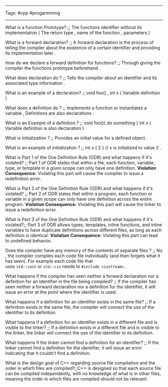 ___
Tags: #cpp #progarmming 
___
What is a function Prototype? ;; The functions identifier without its implementation ( The return type , name of the function , parameters ) 

What is a forward declaration? ;; A forward declaration is the process of telling the compiler about the existence of a certain identifier and providing its implementation later . 

How do we declare a forward definition for functions? ;; Through giving the compiler the functions prototype beforehand .

What does declaration do ? ;; Tells the compiler about an identifier and its associated type information . 

What is an example of a declaration? ;; void foo() , int x ( Variable definition )  

What does a definition do ? ;; Implements a function or instantiates a variable , Definitions are also declarations . 

What is an Example of a definition ? ;; void foo(){ do something } int x ( Variable definition is also declaration ) 

What is initialization ? ;; Provides an initial value for a defined object . 

What is an example of initialization ? ;; int x { 2 } // x is initialized to value 2 . 

What is Part 1 of the One Definition Rule (ODR) and what happens if it's violated? ;; Part 1 of ODR states that within a file, each function, variable, type, or template in a given scope can only have one definition.  **Violation Consequence:** Violating this part will cause the compiler to issue a redefinition error.

What is Part 2 of the One Definition Rule (ODR) and what happens if it's violated? ;; Part 2 of ODR states that within a program, each function or variable in a given scope can only have one definition across the entire program.   **Violation Consequence:** Violating this part will cause the linker to issue a redefinition error.

What is Part 3 of the One Definition Rule (ODR) and what happens if it's violated?;; Part 3 of ODR allows types, templates, inline functions, and inline variables to have duplicate definitions across different files, as long as each definition is identical.  **Violation Consequence:** Violating this part can lead to undefined behavior.

Does the compiler have any memory of the contents of separate files ? ;; No , the compiler compiles each code file individually (and then forgets what it has seen). For example each code file that uses `std::cout` or `std::cin` needs to `#include <iostream>`.

What happens if the compiler has seen neither a forward declaration nor a definition for an identifier in the file being compiled? ;; If the compiler has seen neither a forward declaration nor a definition for the identifier, it will issue an error at the point where the identifier is used.

What happens if a definition for an identifier exists in the same file? ;; If a definition exists in the same file, the compiler will connect the use of the identifier to its definition.

What happens if a definition for an identifier exists in a different file and is visible to the linker? ;; If a definition exists in a different file and is visible to the linker, the linker will connect the use of the identifier to its definition.

What happens if the linker cannot find a definition for an identifier? ;; If the linker cannot find a definition for the identifier, it will issue an error indicating that it couldn’t find a definition.

What is the design goal of C++ regarding source file compilation and the order in which files are compiled?;;C++ is designed so that each source file can be compiled independently, with no knowledge of what is in other files, meaning the order in which files are compiled should not be relevant. 
